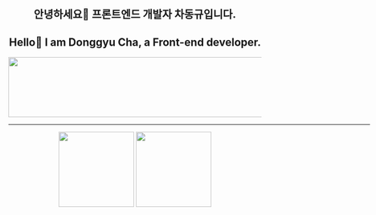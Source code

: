 
<div align="center">
	<h2> 안녕하세요👋 프론트엔드 개발자 차동규입니다. </h2>
	<h2>Hello👋 I am Donggyu Cha, a Front-end developer. </h2>
	<a href="https://www.gitanimals.org/en_US?utm_medium=image&utm_source=lnlp0&utm_content=line">
	  <img
	    src="https://render.gitanimals.org/lines/lnlp0?pet-id=702731448438037538"
	    width="600"
	    height="120"
	  />
	</a>  
</div>
<div align="center">
	<hr width="720px;" />
	<img src="https://github-readme-stats.vercel.app/api?username=lnlp0&show_icons=true&theme=default" height="150px;" /> 
	<img src="http://mazassumnida.wtf/api/v2/generate_badge?boj=lnlp" height="150px"/>
</div>



